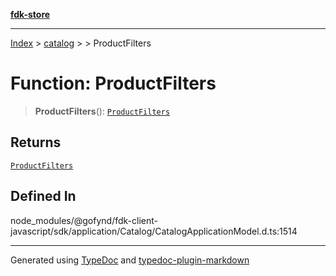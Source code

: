 [**fdk-store**](../../../README.md)
***

[Index](../../../API.md) > [catalog](../../README.md) > [<internal>](../README.md) > ProductFilters

# Function: ProductFilters

> **ProductFilters**(): [`ProductFilters`](../type-aliases/type-alias.ProductFilters.md)

## Returns

[`ProductFilters`](../type-aliases/type-alias.ProductFilters.md)

## Defined In

node\_modules/@gofynd/fdk-client-javascript/sdk/application/Catalog/CatalogApplicationModel.d.ts:1514

***
Generated using [TypeDoc](https://typedoc.org/) and [typedoc-plugin-markdown](https://www.npmjs.com/package/typedoc-plugin-markdown)
